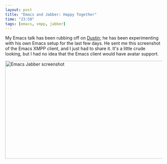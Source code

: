 ```yaml
---
layout: post
title: "Emacs and Jabber: Happy Together"
time: "23:50"
tags: [emacs, xmpp, jabber]
---
```


My Emacs talk has been rubbing off on
[Dustin](http://bleu.west.spy.net/~dustin/); he has been experimenting
with his own Emacs setup for the last few days.  He sent me this
screenshot of the Emacs XMPP client, and I just had to share it.  It's
a little crude looking, but I had no idea that the Emacs client would
have avatar support.

<img src='http://img.skitch.com/20090108-8b31mucqnmb3wnpi1pg5wtd28i.png' alt='Emacs Jabber screenshot' width='515' height='313' />
        
